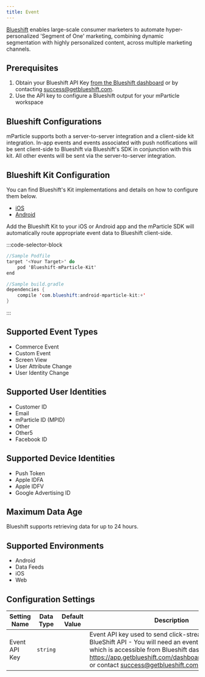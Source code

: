 ```yaml
---
title: Event
---
```


[Blueshift](https://blueshift.com/?utm_medium=referral&utm_source=mparticle) enables large-scale consumer marketers to automate hyper-personalized 'Segment of One' marketing, combining dynamic segmentation with highly personalized content, across multiple marketing channels.

## Prerequisites
 
1.  Obtain your Blueshift API Key [from the Blueshift dashboard](https://app.getblueshift.com/dashboard#/account_setup) or by contacting success@getblueshift.com.  
2. Use the API key to configure a Blueshift output for your mParticle workspace

## Blueshift Configurations

mParticle supports both a server-to-server integration and a client-side kit integration. In-app events and events associated with push notifications will be sent client-side to Blueshift via Blueshift's SDK in conjunction with this kit. All other events will be sent via the server-to-server integration.  

## Blueshift Kit Configuration

You can find Blueshift's Kit implementations and details on how to configure them below.

* [iOS](https://github.com/blueshift-labs/mparticle-apple-integration-blueshift)
* [Android](https://github.com/blueshift-labs/mparticle-android-integration-blueshift)

Add the Blueshift Kit to your iOS or Android app and the mParticle SDK will automatically route appropriate event data to Blueshift client-side.

:::code-selector-block
~~~objectivec
//Sample Podfile
target '<Your Target>' do
    pod 'Blueshift-mParticle-Kit'
end
~~~
~~~java
//Sample build.gradle
dependencies {
    compile 'com.blueshift:android-mparticle-kit:+'
}
~~~   
:::

## Supported Event Types

* Commerce Event
* Custom Event
* Screen View
* User Attribute Change
* User Identity Change

## Supported User Identities
* Customer ID
* Email
* mParticle ID (MPID)
* Other
* Other5
* Facebook ID

## Supported Device Identities 
 * Push Token
 * Apple IDFA
 * Apple IDFV
 * Google Advertising ID

## Maximum Data Age

Blueshift supports retrieving data for up to 24 hours.

## Supported Environments

* Android
* Data Feeds
* iOS
* Web

## Configuration Settings

Setting Name| Data Type | Default Value | Description
|---|---|---|---|
Event API Key| `string` | | Event API key used to send click-stream data to BlueShift API - You will need an event-stream API key which is accessible from Blueshift dashboard at <https://app.getblueshift.com/dashboard#/account_setup>. <br>or contact <success@getblueshift.com>.
